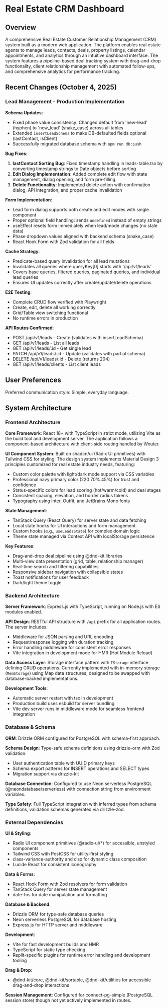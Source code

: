 # Real Estate CRM Dashboard

## Overview

A comprehensive Real Estate Customer Relationship Management (CRM) system built as a modern web application. The platform enables real estate agents to manage leads, contacts, deals, property listings, calendar appointments, and analytics through an intuitive dashboard interface. The system features a pipeline-based deal tracking system with drag-and-drop functionality, client relationship management with automated follow-ups, and comprehensive analytics for performance tracking.

## Recent Changes (October 4, 2025)

### Lead Management - Production Implementation

**Schema Updates**:
- Fixed phase value consistency: Changed default from 'new-lead' (hyphen) to 'new_lead' (snake_case) across all tables
- Extended `insertLeadSchema` to make DB-defaulted fields optional (lastContact, isClient)
- Successfully migrated database schema with `npm run db:push`

**Bug Fixes**:
1. **lastContact Sorting Bug**: Fixed timestamp handling in leads-table.tsx by converting timestamp strings to Date objects before sorting
2. **Edit Dialog Implementation**: Added complete edit flow with state management, dialog opening, and form pre-filling
3. **Delete Functionality**: Implemented delete action with confirmation dialog, API integration, and proper cache invalidation

**Form Implementation**:
- Lead form dialog supports both create and edit modes with single component
- Proper optional field handling: sends `undefined` instead of empty strings
- useEffect resets form immediately when lead/mode changes (no stale data)
- Phase dropdown values aligned with backend schema (snake_case)
- React Hook Form with Zod validation for all fields

**Cache Strategy**:
- Predicate-based query invalidation for all lead mutations
- Invalidates all queries where queryKey[0] starts with '/api/v1/leads'
- Covers base queries, filtered queries, paginated queries, and individual lead queries
- Ensures UI updates correctly after create/update/delete operations

**E2E Testing**:
- Complete CRUD flow verified with Playwright
- Create, edit, delete all working correctly
- Grid/Table view switching functional
- No runtime errors in production

**API Routes Confirmed**:
- POST /api/v1/leads - Create (validates with insertLeadSchema)
- GET /api/v1/leads - List all leads
- GET /api/v1/leads/:id - Get single lead
- PATCH /api/v1/leads/:id - Update (validates with partial schema)
- DELETE /api/v1/leads/:id - Delete (returns 204)
- GET /api/v1/leads/clients - List client leads

## User Preferences

Preferred communication style: Simple, everyday language.

## System Architecture

### Frontend Architecture

**Core Framework**: React 18+ with TypeScript in strict mode, utilizing Vite as the build tool and development server. The application follows a component-based architecture with client-side routing handled by Wouter.

**UI Component System**: Built on shadcn/ui (Radix UI primitives) with Tailwind CSS for styling. The design system implements Material Design 3 principles customized for real estate industry needs, featuring:
- Custom color palette with light/dark mode support via CSS variables
- Professional navy primary color (220 70% 45%) for trust and confidence
- Status-specific colors for lead scoring (hot/warm/cold) and deal stages
- Consistent spacing, elevation, and border radius tokens
- Typography using Inter, Outfit, and JetBrains Mono fonts

**State Management**: 
- TanStack Query (React Query) for server state and data fetching
- Local state hooks for UI interactions and form management
- Custom hooks (e.g., `useLeadsState`) for complex domain logic
- Theme state managed via Context API with localStorage persistence

**Key Features**:
- Drag-and-drop deal pipeline using @dnd-kit libraries
- Multi-view data presentation (grid, table, relationship manager)
- Real-time search and filtering capabilities
- Responsive sidebar navigation with collapsible states
- Toast notifications for user feedback
- Dark/light theme toggle

### Backend Architecture

**Server Framework**: Express.js with TypeScript, running on Node.js with ES modules enabled.

**API Design**: RESTful API structure with `/api` prefix for all application routes. The server includes:
- Middleware for JSON parsing and URL encoding
- Request/response logging with duration tracking
- Error handling middleware for consistent error responses
- Vite integration in development mode for HMR (Hot Module Reload)

**Data Access Layer**: Storage interface pattern with `IStorage` interface defining CRUD operations. Currently implemented with in-memory storage (`MemStorage`) using Map data structures, designed to be swapped with database-backed implementations.

**Development Tools**:
- Automatic server restart with tsx in development
- Production build uses esbuild for server bundling
- Vite dev server runs in middleware mode for seamless frontend integration

### Database & Schema

**ORM**: Drizzle ORM configured for PostgreSQL with schema-first approach.

**Schema Design**: Type-safe schema definitions using drizzle-orm with Zod validation:
- User authentication table with UUID primary keys
- Schema export patterns for INSERT operations and SELECT types
- Migration support via drizzle-kit

**Database Connection**: Configured to use Neon serverless PostgreSQL (@neondatabase/serverless) with connection string from environment variables.

**Type Safety**: Full TypeScript integration with inferred types from schema definitions, validation schemas generated via drizzle-zod.

### External Dependencies

**UI & Styling**:
- Radix UI component primitives (@radix-ui/*) for accessible, unstyled components
- Tailwind CSS with PostCSS for utility-first styling
- class-variance-authority and clsx for dynamic class composition
- Lucide React for consistent iconography

**Data & Forms**:
- React Hook Form with Zod resolvers for form validation
- TanStack Query for server state management
- date-fns for date manipulation and formatting

**Database & Backend**:
- Drizzle ORM for type-safe database queries
- Neon serverless PostgreSQL for database hosting
- Express.js for HTTP server and middleware

**Development**:
- Vite for fast development builds and HMR
- TypeScript for static type checking
- Replit-specific plugins for runtime error handling and development tooling

**Drag & Drop**:
- @dnd-kit/core, @dnd-kit/sortable, @dnd-kit/utilities for accessible drag-and-drop interactions

**Session Management**: Configured for connect-pg-simple (PostgreSQL session store) though not yet actively implemented in routes.